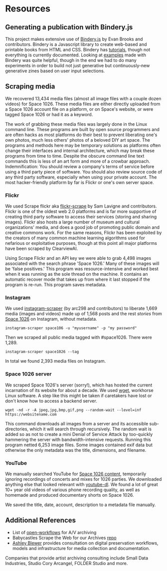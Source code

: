 # Resources

## Generating a publication with Bindery.js

This project makes extensive use of [Bindery.js](https://evanbrooks.info/bindery/) by Evan Brooks and contributors. Bindery is a Javascript library to create web-based and printable books from HTML and CSS. Bindery has [tutorials](https://evanbrooks.info/bindery/learn/), though not everything is currently documented. Looking at [examples](https://evanbrooks.info/bindery/gallery/) made with Bindery was quite helpful, though in the end we had to do many experiments in order to build not just generative but continuously-new generative zines based on user input selections.

## Scraping media

We recovered 13,434 media files (almost all image files with a couple dozen videos) for Space 1026. These media files are either directly uploaded from a Space 1026 account file on a platform, or on Space's website, or were tagged Space 1026 or had it as a keyword.

The work of grabbing these media files was largely done in the Linux command line. These programs are built by open source programmers and are often hacks as most platforms do their best to prevent liberating one's own photos, much less others' photos of a beloved DIY art space. The programs and methods here may be temporary solutions as platforms often change their interfaces and internal architecture, which may break these programs from time to time. Despite the obscure command line text commands this is less of an art form and more of a crowbar approach. Indemnification: You should review a company's terms of service before using a third party piece of software. You should also review source code of any third party software, especially when using your private account. The most hacker-friendly platform by far is Flickr or one's own server space.

### Flickr

We used Scrape flickr aka [flickr-scrape](https://github.com/antiboredom/flickr-scrape) by Sam Lavigne and contributors. Flickr is one of the oldest web 2.0 platforms and is far more supportive of creating third party software to access their services (storing and sharing images). Flickr also hosts a large number of museum and cultural organizations' media, and does a good job of promoting public domain and creative commons work. For the same reasons, Flickr has been exploited by the creators of many common machine learning algorithms used for nefarious or exploitative purposes, though at this point all major platforms have been scraped by ClearviewAI.

Using Scrape Flickr and an API key we were able to grab 4,498 images associated with the search phrase 'Space 1026.' Many of these images will be 'false positives.' This program was resource-intensive and worked best when it was running as the sole thread on the machine. It contains an automatic recover mode that takes up from where it last stopped if the program is re-run. This program saves metadata.

### Instagram

We used [instagram-scraper](https://github.com/arc298/instagram-scraper) (by arc298 and contributors) to liberate 1,669 media (images and videos) made up of 1,568 posts and the rest *stories* from [Space 1026](https://www.instagram.com/space1026/) on Instagram, without metadata.

```
instagram-scraper space106 -u "myusername" -p "my password"
```

Then we scraped all public media tagged with #space1026. There were 1,289.

```
instagram-scraper space1026 --tag
```

In total we found 2,393 media files on Instagram.

### Space 1026 server

We scraped Space 1026's server (sorry!), which has hosted the current incarnation of its website for about a decade. We used [wget](https://www.gnu.org/software/wget/), workhorse Linux software. A step like this might be taken if caretakers have lost or don't know how to access a backend server.

```
wget -nd -r -A jpeg,jpg,bmp,gif,png --random-wait --level=inf https://websitename.com 
```

This command downloads all images from a server and its accessible sub-directories, which it will search through recursively. The random wait is added so as not to create a mini Denial of Service Attack by too-quickly hammering the server with bandwidth-intensive requests. Running this program netted 6,253 image files. Some images contained exif data but otherwise the only metadata was the title, dimensions, and filename.

### YouTube

We manually searched YouTube for [Space 1026 content](https://www.youtube.com/results?search_query=space+1026), temporarily ignoring recordings of concerts and mixes for 1026 parties. We downloaded anything else that looked relevant with [youtube-dl](https://youtube-dl.org/). We found a lot of great 10+ year old videos of various phone recording quality, as well as homemade and produced documentary shorts on Space 1026.

We saved the title, date, account, description to a metadata file manually.

## Additional References

- List of [open-workflows](https://github.com/amiaopensource/open-workflows) for A/V archiving
- Babycastles Scrape the Web for our Archives [repo](https://github.com/babycastles/Scrape-The-Internet-For-Our-Archives)
- [Ashley Blewer](https://ashleyblewer.com/) provides consultation on digital preservation workflows, models and infrastructure for media collection and documentation. 

Companies that provide artist archiving consulting include Small Data Industries, Studio Cory Arcangel, FOLDER Studio and more.
